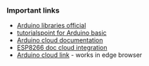 ### Important links
- [Arduino libraries official](https://www.arduino.cc/reference/en/libraries/category/display/)
- [tutorialspoint for Arduino basic](https://www.tutorialspoint.com/arduino/arduino_ultrasonic_sensor.htm)
- [Arduino cloud documentation](https://docs.arduino.cc/cloud/iot-cloud/tutorials/iot-cloud-getting-started#esp32--esp8266)
- [ESP8266 doc cloud integration](https://docs.arduino.cc/cloud/iot-cloud/tutorials/esp-32-cloud)
- [Arduino cloud link](https://create.arduino.cc/iot/things) - works in edge browser
